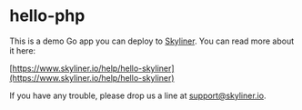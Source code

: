 # hello-php

This is a demo Go app you can deploy to [Skyliner](https://www.skyliner.io). You can read more about it here:

[https://www.skyliner.io/help/hello-skyliner](https://www.skyliner.io/help/hello-skyliner)

If you have any trouble, please drop us a line at [support@skyliner.io](mailto:support@skyliner.io?Subject=Help%20with%20hello-php).

